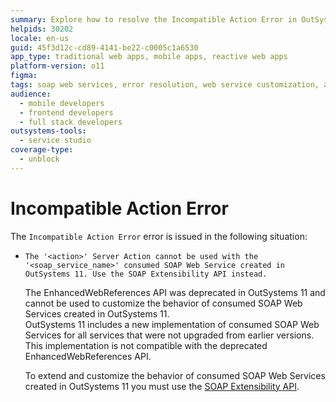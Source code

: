 ```yaml
---
summary: Explore how to resolve the Incompatible Action Error in OutSystems 11 (O11) by using the SOAP Extensibility API for consumed SOAP Web Services.
helpids: 30202
locale: en-us
guid: 45f3d12c-cd89-4141-be22-c0005c1a6530
app_type: traditional web apps, mobile apps, reactive web apps
platform-version: o11
figma:
tags: soap web services, error resolution, web service customization, api usage, outsystems platform
audience:
  - mobile developers
  - frontend developers
  - full stack developers
outsystems-tools:
  - service studio
coverage-type:
  - unblock
---
```


# Incompatible Action Error

The `Incompatible Action Error` error is issued in the following situation:

* `The '<action>' Server Action cannot be used with the '<soap_service_name>' consumed SOAP Web Service created in OutSystems 11. Use the SOAP Extensibility API instead.`
  
    The EnhancedWebReferences API was deprecated in OutSystems 11 and cannot be used to customize the behavior of consumed SOAP Web Services created in OutSystems 11.  
    OutSystems 11 includes a new implementation of consumed SOAP Web Services for all services that were not upgraded from earlier versions. This implementation is not compatible with the deprecated EnhancedWebReferences API.

    To extend and customize the behavior of consumed SOAP Web Services created in OutSystems 11 you must use the [SOAP Extensibility API](../../apis/soap-extensibility-api.md).
